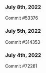 ### July 8th, 2022

Commit #53376

### July 5th, 2022

Commit #314353


### July 4th, 2022

Commit #72281
